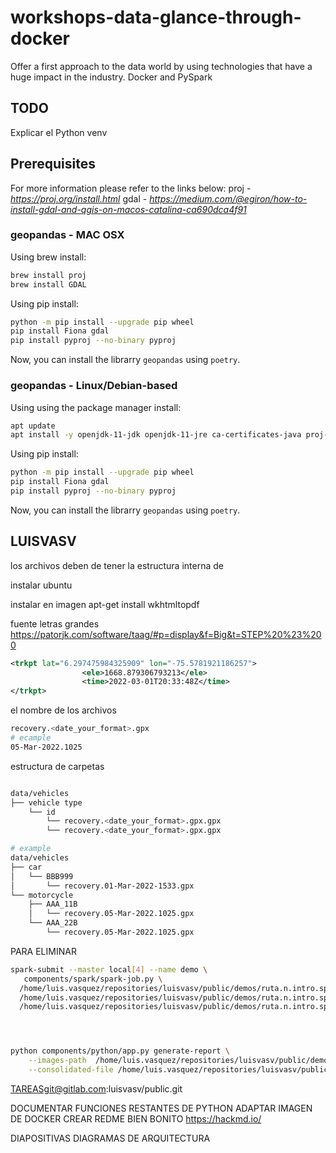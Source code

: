 # workshops-data-glance-through-docker
Offer a first approach to the data world by using technologies that have a huge impact in the industry. Docker and PySpark


## TODO
Explicar el Python venv


## Prerequisites
For more information please refer to the links below:
proj - *https://proj.org/install.html*
gdal - *https://medium.com/@egiron/how-to-install-gdal-and-qgis-on-macos-catalina-ca690dca4f91*

### geopandas - MAC OSX
Using brew install:
```bash
brew install proj  
brew install GDAL 
```

Using pip install:
```bash
python -m pip install --upgrade pip wheel
pip install Fiona gdal
pip install pyproj --no-binary pyproj
```

Now, you can install the librarry ``geopandas`` using ``poetry``.

### geopandas - Linux/Debian-based
Using using the package manager install:
```bash
apt update 
apt install -y openjdk-11-jdk openjdk-11-jre ca-certificates-java proj-bin libgdal-dev 
```

Using pip install:
```bash
python -m pip install --upgrade pip wheel
pip install Fiona gdal
pip install pyproj --no-binary pyproj
```

Now, you can install the librarry ``geopandas`` using ``poetry``.


## LUISVASV
los archivos deben de tener la estructura interna de

instalar ubuntu

instalar en imagen
apt-get install wkhtmltopdf

fuente letras grandes
https://patorjk.com/software/taag/#p=display&f=Big&t=STEP%20%23%200


```xml
<trkpt lat="6.297475984325909" lon="-75.5781921186257">
				<ele>1668.879306793213</ele>
				<time>2022-03-01T20:33:48Z</time>
</trkpt>
```



el nombre de los archivos 
```bash 
recovery.<date_your_format>.gpx
# ecample 
05-Mar-2022.1025
```


estructura de carpetas 
```bash 

data/vehicles
├── vehicle type
    └── id
        └── recovery.<date_your_format>.gpx.gpx
        └── recovery.<date_your_format>.gpx.gpx

# example
data/vehicles
├── car
│   └── BBB999
│       └── recovery.01-Mar-2022-1533.gpx
└── motorcycle
    ├── AAA_11B
    │   └── recovery.05-Mar-2022.1025.gpx
    └── AAA_22B
        └── recovery.05-Mar-2022.1025.gpx
```



PARA ELIMINAR



```bash 
spark-submit --master local[4] --name demo \
   components/spark/spark-job.py \
  /home/luis.vasquez/repositories/luisvasv/public/demos/ruta.n.intro.spark/data/output/files \
  /home/luis.vasquez/repositories/luisvasv/public/demos/ruta.n.intro.spark/data/output/results \
  /home/luis.vasquez/repositories/luisvasv/public/demos/ruta.n.intro.spark/data/parametric/gasoline.json




python components/python/app.py generate-report \
    --images-path  /home/luis.vasquez/repositories/luisvasv/public/demos/ruta.n.intro.spark/data/output/images \
    --consolidated-file /home/luis.vasquez/repositories/luisvasv/public/demos/ruta.n.intro.spark/data/output/results/parquet/consolidated/*.parquet

```


TAREASgit@gitlab.com:luisvasv/public.git

DOCUMENTAR FUNCIONES RESTANTES DE PYTHON
ADAPTAR IMAGEN DE DOCKER
CREAR REDME BIEN BONITO
    https://hackmd.io/

DIAPOSITIVAS DIAGRAMAS DE ARQUITECTURA
